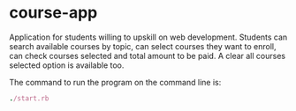 # course-app

Application for students willing to upskill on web development. Students can search available courses by topic, can select courses they want to enroll, can check courses selected and total amount to be paid. A clear all courses selected option is available too.

The command to run the program on the command line is:

```ruby
./start.rb
```
